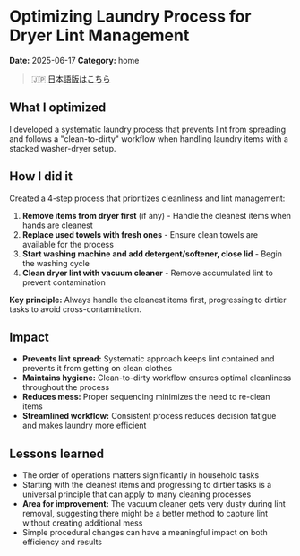 # Optimizing Laundry Process for Dryer Lint Management

**Date:** 2025-06-17
**Category:** home

> 🇯🇵 [日本語版はこちら](./2025-06-17-optimizing-laundry-process-dryer-lint-management.ja.md)

## What I optimized
I developed a systematic laundry process that prevents lint from spreading and follows a "clean-to-dirty" workflow when handling laundry items with a stacked washer-dryer setup.

## How I did it
Created a 4-step process that prioritizes cleanliness and lint management:

1. **Remove items from dryer first** (if any) - Handle the cleanest items when hands are cleanest
2. **Replace used towels with fresh ones** - Ensure clean towels are available for the process
3. **Start washing machine and add detergent/softener, close lid** - Begin the washing cycle
4. **Clean dryer lint with vacuum cleaner** - Remove accumulated lint to prevent contamination

**Key principle:** Always handle the cleanest items first, progressing to dirtier tasks to avoid cross-contamination.

## Impact
- **Prevents lint spread:** Systematic approach keeps lint contained and prevents it from getting on clean clothes
- **Maintains hygiene:** Clean-to-dirty workflow ensures optimal cleanliness throughout the process
- **Reduces mess:** Proper sequencing minimizes the need to re-clean items
- **Streamlined workflow:** Consistent process reduces decision fatigue and makes laundry more efficient

## Lessons learned
- The order of operations matters significantly in household tasks
- Starting with the cleanest items and progressing to dirtier tasks is a universal principle that can apply to many cleaning processes
- **Area for improvement:** The vacuum cleaner gets very dusty during lint removal, suggesting there might be a better method to capture lint without creating additional mess
- Simple procedural changes can have a meaningful impact on both efficiency and results
